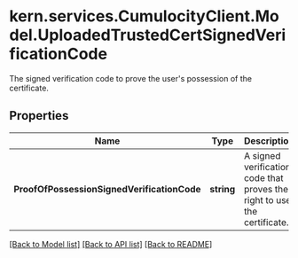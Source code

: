 # kern.services.CumulocityClient.Model.UploadedTrustedCertSignedVerificationCode
The signed verification code to prove the user's possession of the certificate.

## Properties

Name | Type | Description | Notes
------------ | ------------- | ------------- | -------------
**ProofOfPossessionSignedVerificationCode** | **string** | A signed verification code that proves the right to use the certificate. | [optional] 

[[Back to Model list]](../README.md#documentation-for-models) [[Back to API list]](../README.md#documentation-for-api-endpoints) [[Back to README]](../README.md)

